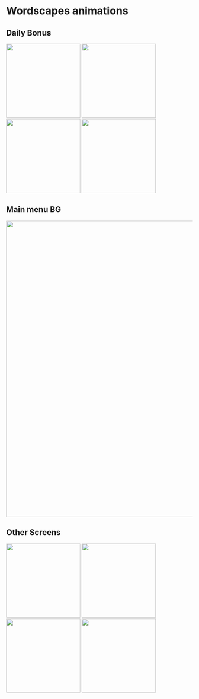 
# Wordscapes animations

## Daily Bonus

<img src="/gif/dailybonus.gif" width="200"/> <img src="/gif/gold_ambush_gif2.gif" width="200"/> <img src="/gif/gold_ambush_gif3.gif" width="200"/> <img src="/gif/gold_ambush_gif4.gif" width="200"/>

## Main menu BG


<img src="/gif/Space_Dominion_gif6.gif" width="800"/>



## Other Screens

<img src="/gif/wiz_gif1.gif" width="200"/> <img src="/gif/wiz_gif2.gif" width="200"/> <img src="/gif/wiz_gif3.gif" width="200"/> <img src="/gif/wiz_gif4.gif" width="200"/>





